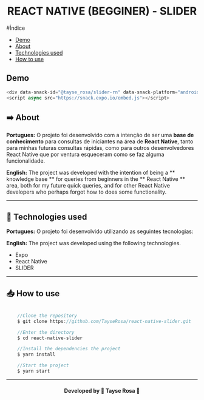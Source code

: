 <h1 align="center"> REACT NATIVE (BEGGINER) - SLIDER </h1> 

#Índice
- [Demo](#-demo)
- [About](#-about)
- [Technologies used](#-tecnologias-utilizadas) 
- [How to use](#-how-to-use)

## Demo
```js
<div data-snack-id="@tayse_rosa/slider-rn" data-snack-platform="android" data-snack-preview="true" data-snack-theme="dark" style="overflow:hidden;background:#212121;border:1px solid var(--color-border);border-radius:4px;height:505px;width:100%"></div>
<script async src="https://snack.expo.io/embed.js"></script>
```

## ➡️ About 
<b>Portugues:</b>
O projeto foi desenvolvido com a intenção de ser uma **base de conhecimento** para consultas de iniciantes na área de **React Native**, tanto para minhas futuras consultas rápidas, como para outros desenvolvedores React Native que por ventura esqueceram como se faz alguma funcionalidade.

<b>English:</b>
The project was developed with the intention of being a ** knowledge base ** for queries from beginners in the ** React Native ** area, both for my future quick queries, and for other React Native developers who perhaps forgot how to does some functionality.

---

## 🚀 Technologies used
<b>Portugues:</b>
O projeto foi desenvolvido utilizando as seguintes tecnologias:

<b>English:</b>
The project was developed using the following technologies.

- Expo
- React Native
- SLIDER

---

## 📥 How to use
```js

    //Clone the repository
    $ git clone https://github.com/TayseRosa/react-native-slider.git

    //Enter the directory
    $ cd react-native-slider

    //Install the dependencies the project
    $ yarn install

    //Start the project
    $ yarn start

``` 

---
<h4 align="center"> Developed by 🚀 Tayse Rosa 🌸 </h4>
